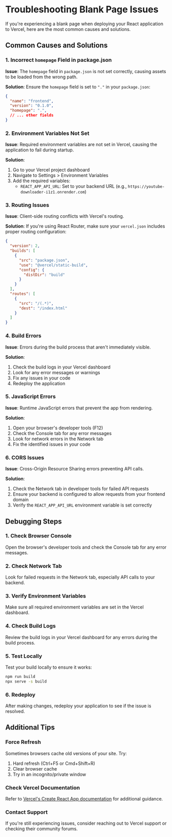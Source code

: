 # Troubleshooting Blank Page Issues

If you're experiencing a blank page when deploying your React application to Vercel, here are the most common causes and solutions.

## Common Causes and Solutions

### 1. Incorrect `homepage` Field in package.json

**Issue**: The `homepage` field in `package.json` is not set correctly, causing assets to be loaded from the wrong path.

**Solution**: Ensure the `homepage` field is set to `"."` in your `package.json`:
```json
{
  "name": "frontend",
  "version": "0.1.0",
  "homepage": ".",
  // ... other fields
}
```

### 2. Environment Variables Not Set

**Issue**: Required environment variables are not set in Vercel, causing the application to fail during startup.

**Solution**: 
1. Go to your Vercel project dashboard
2. Navigate to Settings > Environment Variables
3. Add the required variables:
   - `REACT_APP_API_URL`: Set to your backend URL (e.g., `https://youtube-downloader-i1z1.onrender.com`)

### 3. Routing Issues

**Issue**: Client-side routing conflicts with Vercel's routing.

**Solution**: If you're using React Router, make sure your `vercel.json` includes proper routing configuration:
```json
{
  "version": 2,
  "builds": [
    {
      "src": "package.json",
      "use": "@vercel/static-build",
      "config": {
        "distDir": "build"
      }
    }
  ],
  "routes": [
    {
      "src": "/(.*)",
      "dest": "/index.html"
    }
  ]
}
```

### 4. Build Errors

**Issue**: Errors during the build process that aren't immediately visible.

**Solution**:
1. Check the build logs in your Vercel dashboard
2. Look for any error messages or warnings
3. Fix any issues in your code
4. Redeploy the application

### 5. JavaScript Errors

**Issue**: Runtime JavaScript errors that prevent the app from rendering.

**Solution**:
1. Open your browser's developer tools (F12)
2. Check the Console tab for any error messages
3. Look for network errors in the Network tab
4. Fix the identified issues in your code

### 6. CORS Issues

**Issue**: Cross-Origin Resource Sharing errors preventing API calls.

**Solution**:
1. Check the Network tab in developer tools for failed API requests
2. Ensure your backend is configured to allow requests from your frontend domain
3. Verify the `REACT_APP_API_URL` environment variable is set correctly

## Debugging Steps

### 1. Check Browser Console
Open the browser's developer tools and check the Console tab for any error messages.

### 2. Check Network Tab
Look for failed requests in the Network tab, especially API calls to your backend.

### 3. Verify Environment Variables
Make sure all required environment variables are set in the Vercel dashboard.

### 4. Check Build Logs
Review the build logs in your Vercel dashboard for any errors during the build process.

### 5. Test Locally
Test your build locally to ensure it works:
```bash
npm run build
npx serve -s build
```

### 6. Redeploy
After making changes, redeploy your application to see if the issue is resolved.

## Additional Tips

### Force Refresh
Sometimes browsers cache old versions of your site. Try:
1. Hard refresh (Ctrl+F5 or Cmd+Shift+R)
2. Clear browser cache
3. Try in an incognito/private window

### Check Vercel Documentation
Refer to [Vercel's Create React App documentation](https://vercel.com/guides/deploying-react-with-vercel) for additional guidance.

### Contact Support
If you're still experiencing issues, consider reaching out to Vercel support or checking their community forums.